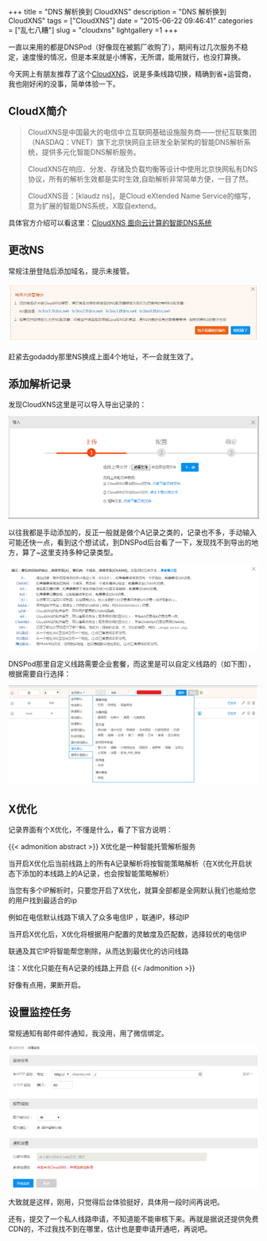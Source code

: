 +++
title = "DNS 解析换到 CloudXNS"
description = "DNS 解析换到 CloudXNS"
tags = ["CloudXNS"]
date = "2015-06-22 09:46:41"
categories = ["乱七八糟"]
slug = "cloudxns"
lightgallery =1
+++

一直以来用的都是DNSPod（好像现在被鹅厂收购了），期间有过几次服务不稳定，速度慢的情况，但是本来就是小博客，无所谓，能用就行，也没打算换。

今天网上有朋友推荐了这个[CloudXNS](https://www.cloudxns.net/Index/index.html)，说是多条线路切换，精确到省+运营商，我也刚好闲的没事，简单体验一下。

## CloudX简介

> CloudXNS是中国最大的电信中立互联网基础设施服务商——世纪互联集团（NASDAQ：VNET）旗下北京快网自主研发全新架构的智能DNS解析系统，提供多元化智能DNS解析服务。
>
> CloudXNS在响应、分发、存储及负载均衡等设计中使用北京快网私有DNS协议，所有的解析生效都是实时生效,自助解析非常简单方便，一目了然。
>
> CloudXNS音：[klaudz ns]，是Cloud eXtended Name Service的缩写，意为扩展的智能DNS系统，X取自extend。

具体官方介绍可以看这里：[CloudXNS 面向云计算的智能DNS系统](https://www.cloudxns.net/Index/AboutXns.html)

## 更改NS

常规注册登陆后添加域名，提示未接管。

![未接管截图](CloudXNSwjg.jpg "未接管截图")

赶紧去godaddy那里NS换成上面4个地址，不一会就生效了。

## 添加解析记录

发现CloudXNS这里是可以导入导出记录的：

![CloudXNS导入导出记录](CloudXNSdrdc.jpg "CloudXNS导入导出记录")

以往我都是手动添加的，反正一般就是做个A记录之类的，记录也不多，手动输入可能还快一点，看到这个想试试，到DNSPod后台看了一下，发现找不到导出的地方，算了~这里支持多种记录类型。

![CloudXNS记录类型](CloudXNSjllx.jpg "CloudXNS记录类型")

DNSPod那里自定义线路需要企业套餐，而这里是可以自定义线路的（如下图），根据需要自行选择：

![CloudXNS添加记录](CloudXNSjx.jpg "CloudXNS添加记录")

## X优化

记录界面有个X优化，不懂是什么，看了下官方说明：

{{< admonition abstract >}}
X优化是一种智能托管解析服务

当开启X优化后当前线路上的所有A记录解析将按智能策略解析（在X优化开启状态下添加的本线路上的A记录，也会按智能策略解析）

当您有多个IP解析时，只要您开启了X优化，就算全部都是全网默认我们也能给您的用户找到最适合的ip

例如在电信默认线路下填入了众多电信IP ，联通IP，移动IP

当开启X优化后，X优化将根据用户配置的灵敏度及匹配数，选择较优的电信IP

联通及其它IP将智能帮您剔除，从而达到最优化的访问线路

注：X优化只能在有A记录的线路上开启
{{< /admonition >}}


好像有点用，果断开启。

## 设置监控任务

常规通知有邮件邮件通知，我没用，用了微信绑定。

![CloudXNS监控任务](CloudXNSjk2.jpg "CloudXNS监控任务")

大致就是这样，刚用，只觉得后台体验挺好，具体用一段时间再说吧。

还有，提交了一个私人线路申请，不知道能不能审核下来。再就是据说还提供免费CDN的，不过我找不到在哪里，估计也是要申请开通吧，再说吧。
